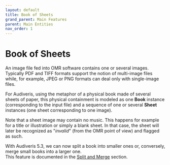 ```yaml
---
layout: default
title: Book of Sheets
grand_parent: Main Features
parent: Main Entities
nav_order: 1
---
```

# Book of Sheets

An image file fed into OMR software contains one or several images.
Typically PDF and TIFF formats support the notion of multi-image files while, for example,
JPEG or PNG formats can deal only with single-image files.

For Audiveris, using the metaphor of a physical book made of several sheets of paper,
this physical containment is modeled as one **Book** instance (corresponding to the input file)
and a sequence of one or several **Sheet** instances (one sheet corresponding to one image).

Note that a sheet image may contain no music.
This happens for example for a title or illustration or simply a blank sheet.
In that case, the sheet will later be recognized as "_invalid_" (from the OMR point of view)
and flagged as such.

With Audiveris 5.3, we can now split a book into smaller ones or, conversely,
merge small books into a larger one.  
This feature is documented in the [Split and Merge](./split_merge.md) section.
